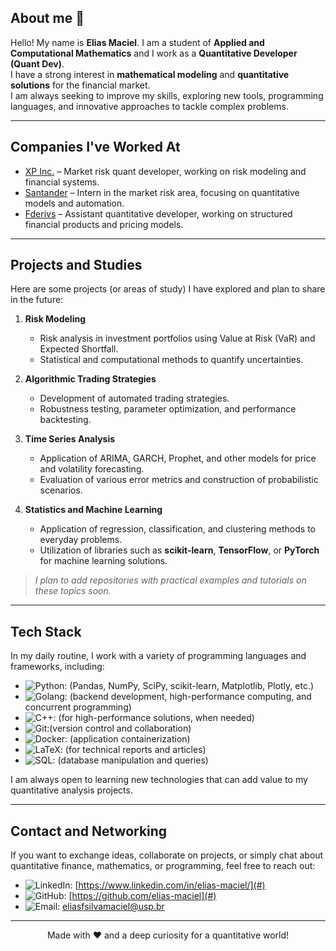 ## About me 🍎

Hello! My name is **Elias Maciel**. I am a student of **Applied and Computational Mathematics** and I work as a **Quantitative Developer (Quant Dev)**.  
I have a strong interest in **mathematical modeling** and **quantitative solutions** for the financial market.  
I am always seeking to improve my skills, exploring new tools, programming languages, and innovative approaches to tackle complex problems.

---

## Companies I've Worked At

- [XP Inc.](https://www.xpi.com.br) – Market risk quant developer, working on risk modeling and financial systems.
- [Santander](https://www.santander.com.br) – Intern in the market risk area, focusing on quantitative models and automation.
- [Fderivs](https://fderivs.com/) – Assistant quantitative developer, working on structured financial products and pricing models.

---

## Projects and Studies

Here are some projects (or areas of study) I have explored and plan to share in the future:

1. **Risk Modeling**  
   - Risk analysis in investment portfolios using Value at Risk (VaR) and Expected Shortfall.  
   - Statistical and computational methods to quantify uncertainties.

2. **Algorithmic Trading Strategies**  
   - Development of automated trading strategies.  
   - Robustness testing, parameter optimization, and performance backtesting.

3. **Time Series Analysis**  
   - Application of ARIMA, GARCH, Prophet, and other models for price and volatility forecasting.  
   - Evaluation of various error metrics and construction of probabilistic scenarios.

4. **Statistics and Machine Learning**  
   - Application of regression, classification, and clustering methods to everyday problems.  
   - Utilization of libraries such as **scikit-learn**, **TensorFlow**, or **PyTorch** for machine learning solutions.

> *I plan to add repositories with practical examples and tutorials on these topics soon.*

---

## Tech Stack

In my daily routine, I work with a variety of programming languages and frameworks, including:

- ![Python](https://img.shields.io/badge/Python-3776AB?style=flat&logo=python&logoColor=white): (Pandas, NumPy, SciPy, scikit-learn, Matplotlib, Plotly, etc.)  
- ![Golang](https://img.shields.io/badge/Go-00ADD8?style=flat&logo=go&logoColor=white): (backend development, high-performance computing, and concurrent programming)  
- ![C++](https://img.shields.io/badge/C++-00599C?style=flat&logo=c%2B%2B&logoColor=white): (for high-performance solutions, when needed)  
- ![Git](https://img.shields.io/badge/Git-F05032?style=flat&logo=git&logoColor=white):(version control and collaboration)  
- ![Docker](https://img.shields.io/badge/Docker-2496ED?style=flat&logo=docker&logoColor=white): (application containerization)  
- ![LaTeX](https://img.shields.io/badge/LaTeX-008080?style=flat&logo=latex&logoColor=white): (for technical reports and articles)  
- ![SQL](https://img.shields.io/badge/SQL-4479A1?style=flat&logo=sqlserver&logoColor=white): (database manipulation and queries)  

I am always open to learning new technologies that can add value to my quantitative analysis projects.

---

## Contact and Networking

If you want to exchange ideas, collaborate on projects, or simply chat about quantitative finance, mathematics, or programming, feel free to reach out:

- ![LinkedIn](https://img.shields.io/badge/LinkedIn-0077B5?style=flat&logo=linkedin&logoColor=white): [https://www.linkedin.com/in/elias-maciel/](#)
- ![GitHub](https://img.shields.io/badge/GitHub-181717?style=flat&logo=github&logoColor=white): [https://github.com/elias-maciel](#)
- ![Email](https://img.shields.io/badge/Email-D14836?style=flat&logo=gmail&logoColor=white): [eliasfsilvamaciel@usp.br](mailto:eliasfsilvamaciel@usp.br)

---

<p align="center">
  Made with ❤ and a deep curiosity for a quantitative world!
</p>
